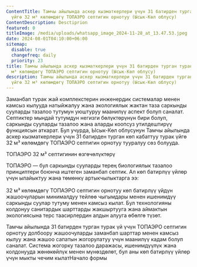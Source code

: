 ```yaml
---
ContentTitle: Тамчы айылында аскер кызматкерлери үчүн 31 батирден турган турак
  үйгө 32 м³ көлөмдөгү ТОПАЭРО септигин орнотуу (Ысык-Көл облусу)
ContentDescription: Desctiprion
featured: 0
titleImage: /media/uploads/whatsapp_image_2024-11-28_at_13.47.53.jpeg
date: 2024-08-01T04:10:00+06:00
sitemap:
  disable: true
  changefreq: daily
  priority: 23
title: Тамчы айылында аскер кызматкерлери үчүн 31 батирден турган турак үйгө 32
  м³ көлөмдөгү ТОПАЭРО септигин орнотуу (Ысык-Көл облусу)
description: Тамчы айылында аскер кызматкерлери үчүн 31 батирден турган турак
  үйгө 32 м³ көлөмдөгү ТОПАЭРО септигин орнотуу (Ысык-Көл облусу)
---
```






Заманбап турак жай комплекстерин инженердик системалар менен камсыз кылууда
натыйжалуу жана экологиялык жактан таза саркынды сууларды тазалоо тутумун
уюштуруу маанилүү аспект болуп саналат. Септиктер мындай тутумдун негизги
бөлүктөрүнүн бири болуп, саркынды сууларды тазалоо жана аларды коопсуз
утилдештирүү функциясын аткарат. Бул учурда, Ысык-Көл облусунун Тамчы айылында
аскер кызматкерлери үчүн 31 батирден турган көп кабаттуу турак үйгө 32 м³
көлөмдөгү ТОПАЭРО септигин орнотуу тууралуу сөз болууда.

ТОПАЭРО 32 м³ септигинин өзгөчөлүктөрү

ТОПАЭРО — бул саркынды сууларды терең биологиялык тазалоо принциптери боюнча
иштеген заманбап септик. Ал көп батирлүү үйлөр үчүн ылайыктуу жана төмөнкү
артыкчылыктарга ээ:\
\
32 м³ көлөмдөгү ТОПАЭРО септигин орнотуу көп батирлүү үйдүн жашоочуларын
минималдуу тейлөө чыгымдары менен ишенимдүү саркынды суулар тутуму менен камсыз
кылат. Бул технологияны колдонуу санитардык шарттарды жакшыртууга жана аймактын
экологиясына терс таасирлердин алдын алууга өбөлгө түзөт.

Тамчы айылында 31 батирден турган турак үй үчүн ТОПАЭРО септигин орнотуу
долбоору жашоочуларды заманбап шарттар менен камсыз кылуу жана жашоо сапатын
жогорулатуу үчүн маанилүү кадам болуп саналат. Система жогорку тазалоо
даражасы, ишенимдүүлүк жана колдонууда жөнөкөйлүк менен мүнөздөлөт, бул аны көп
батирлүү үйлөр үчүн мыкты чечим кылатНачало
формы
